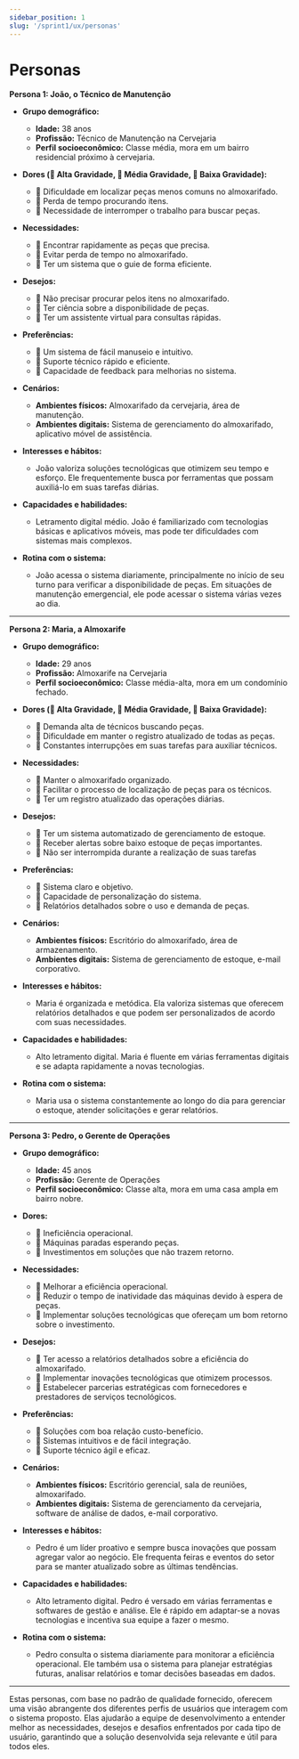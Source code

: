 ```yaml
---
sidebar_position: 1
slug: '/sprint1/ux/personas'
---
```


# Personas

**Persona 1: João, o Técnico de Manutenção**

- **Grupo demográfico:** 
  - **Idade:** 38 anos
  - **Profissão:** Técnico de Manutenção na Cervejaria
  - **Perfil socioeconômico:** Classe média, mora em um bairro residencial próximo à cervejaria.

- **Dores (🔴 Alta Gravidade, 🔶 Média Gravidade, 🔵 Baixa Gravidade):**
  - 🔶 Dificuldade em localizar peças menos comuns no almoxarifado.
  - 🔶 Perda de tempo procurando itens.
  - 🔴 Necessidade de interromper o trabalho para buscar peças.

- **Necessidades:**
  - 🔴 Encontrar rapidamente as peças que precisa.
  - 🔶 Evitar perda de tempo no almoxarifado.
  - 🔵 Ter um sistema que o guie de forma eficiente.

- **Desejos:**
  - 🔶 Não precisar procurar pelos itens no almoxarifado.
  - 🔵 Ter ciência sobre a disponibilidade de peças.
  - 🔵 Ter um assistente virtual para consultas rápidas.

- **Preferências:**
  - 🔴 Um sistema de fácil manuseio e intuitivo.
  - 🔶 Suporte técnico rápido e eficiente.
  - 🔵 Capacidade de feedback para melhorias no sistema.

- **Cenários:** 
  - **Ambientes físicos:** Almoxarifado da cervejaria, área de manutenção.
  - **Ambientes digitais:** Sistema de gerenciamento do almoxarifado, aplicativo móvel de assistência.

- **Interesses e hábitos:** 
  - João valoriza soluções tecnológicas que otimizem seu tempo e esforço. Ele frequentemente busca por ferramentas que possam auxiliá-lo em suas tarefas diárias.

- **Capacidades e habilidades:** 
  - Letramento digital médio. João é familiarizado com tecnologias básicas e aplicativos móveis, mas pode ter dificuldades com sistemas mais complexos.

- **Rotina com o sistema:** 
  - João acessa o sistema diariamente, principalmente no início de seu turno para verificar a disponibilidade de peças. Em situações de manutenção emergencial, ele pode acessar o sistema várias vezes ao dia.

---

**Persona 2: Maria, a Almoxarife**

- **Grupo demográfico:** 
  - **Idade:** 29 anos
  - **Profissão:** Almoxarife na Cervejaria
  - **Perfil socioeconômico:** Classe média-alta, mora em um condomínio fechado.

- **Dores (🔴 Alta Gravidade, 🔶 Média Gravidade, 🔵 Baixa Gravidade):**
  - 🔶 Demanda alta de técnicos buscando peças.
  - 🔶 Dificuldade em manter o registro atualizado de todas as peças.
  - 🔴 Constantes interrupções em suas tarefas para auxiliar técnicos.

- **Necessidades:**
  - 🔶 Manter o almoxarifado organizado.
  - 🔶 Facilitar o processo de localização de peças para os técnicos.
  - 🔵 Ter um registro atualizado das operações diárias.

- **Desejos:**
  - 🔴 Ter um sistema automatizado de gerenciamento de estoque.
  - 🔶 Receber alertas sobre baixo estoque de peças importantes.
  - 🔴 Não ser interrompida durante a realização de suas tarefas

- **Preferências:**
  - 🔴 Sistema claro e objetivo.
  - 🔶 Capacidade de personalização do sistema.
  - 🔵 Relatórios detalhados sobre o uso e demanda de peças.

- **Cenários:** 
  - **Ambientes físicos:** Escritório do almoxarifado, área de armazenamento.
  - **Ambientes digitais:** Sistema de gerenciamento de estoque, e-mail corporativo.

- **Interesses e hábitos:** 
  - Maria é organizada e metódica. Ela valoriza sistemas que oferecem relatórios detalhados e que podem ser personalizados de acordo com suas necessidades.

- **Capacidades e habilidades:** 
  - Alto letramento digital. Maria é fluente em várias ferramentas digitais e se adapta rapidamente a novas tecnologias.

- **Rotina com o sistema:** 
  - Maria usa o sistema constantemente ao longo do dia para gerenciar o estoque, atender solicitações e gerar relatórios.

---

**Persona 3: Pedro, o Gerente de Operações**

- **Grupo demográfico:** 
  - **Idade:** 45 anos
  - **Profissão:** Gerente de Operações
  - **Perfil socioeconômico:** Classe alta, mora em uma casa ampla em bairro nobre.

- **Dores:** 
  - 🔴 Ineficiência operacional.
  - 🔶 Máquinas paradas esperando peças.
  - 🔵 Investimentos em soluções que não trazem retorno.

- **Necessidades:**
  - 🔴 Melhorar a eficiência operacional.
  - 🔶 Reduzir o tempo de inatividade das máquinas devido à espera de peças.
  - 🔵 Implementar soluções tecnológicas que ofereçam um bom retorno sobre o investimento.

- **Desejos:**
  - 🔴 Ter acesso a relatórios detalhados sobre a eficiência do almoxarifado.
  - 🔶 Implementar inovações tecnológicas que otimizem processos.
  - 🔵 Estabelecer parcerias estratégicas com fornecedores e prestadores de serviços tecnológicos.

- **Preferências:**
  - 🔴 Soluções com boa relação custo-benefício.
  - 🔶 Sistemas intuitivos e de fácil integração.
  - 🔵 Suporte técnico ágil e eficaz.

- **Cenários:** 
  - **Ambientes físicos:** Escritório gerencial, sala de reuniões, almoxarifado.
  - **Ambientes digitais:** Sistema de gerenciamento da cervejaria, software de análise de dados, e-mail corporativo.

- **Interesses e hábitos:** 
  - Pedro é um líder proativo e sempre busca inovações que possam agregar valor ao negócio. Ele frequenta feiras e eventos do setor para se manter atualizado sobre as últimas tendências.

- **Capacidades e habilidades:** 
  - Alto letramento digital. Pedro é versado em várias ferramentas e softwares de gestão e análise. Ele é rápido em adaptar-se a novas tecnologias e incentiva sua equipe a fazer o mesmo.

- **Rotina com o sistema:** 
  - Pedro consulta o sistema diariamente para monitorar a eficiência operacional. Ele também usa o sistema para planejar estratégias futuras, analisar relatórios e tomar decisões baseadas em dados.

---

Estas personas, com base no padrão de qualidade fornecido, oferecem uma visão abrangente dos diferentes perfis de usuários que interagem com o sistema proposto. Elas ajudarão a equipe de desenvolvimento a entender melhor as necessidades, desejos e desafios enfrentados por cada tipo de usuário, garantindo que a solução desenvolvida seja relevante e útil para todos eles.